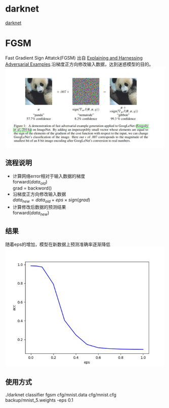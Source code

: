 # darknet #
[darknet](pjreddie.com/darknet/)

# FGSM #
Fast Gradient Sign Attatck(FGSM) 出自 [Explaining and Harnessing Adversarial Examples](https://arxiv.org/abs/1412.6572).沿梯度正方向修改输入数据，达到迷惑模型的目的。   
![fgsm](https://github.com/z01nl1o02/darknet/blob/dev/fgsm.jpg)
## 流程说明
   * 计算网络error相对于输入数据的梯度   
     forward($data_{old}$)   
     grad = backword()
   * 沿梯度正方向修改输入数据   
     $data_{new} = data_{old} + eps \times sign(grad)$
   * 计算修改后数据的预测结果   
     forward($data_{new}$)   

## 结果   
  随着eps的增加，模型在新数据上预测准确率逐渐降低   
  ![curve](https://github.com/z01nl1o02/darknet/blob/dev/fgsm_curve.jpg)


      
## 使用方式
 ./darknet classifier fgsm cfg/mnist.data  cfg/mnist.cfg backup/mnist_5.weights -eps 0.1




